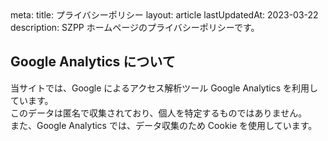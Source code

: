 <route lang="yaml">
meta:
    title: プライバシーポリシー
    layout: article
    lastUpdatedAt: 2023-03-22
    description: SZPP ホームページのプライバシーポリシーです。
</route>

## Google Analytics について

当サイトでは、Google によるアクセス解析ツール Google Analytics を利用しています。  
このデータは匿名で収集されており、個人を特定するものではありません。  
また、Google Analytics では、データ収集のため Cookie を使用しています。
